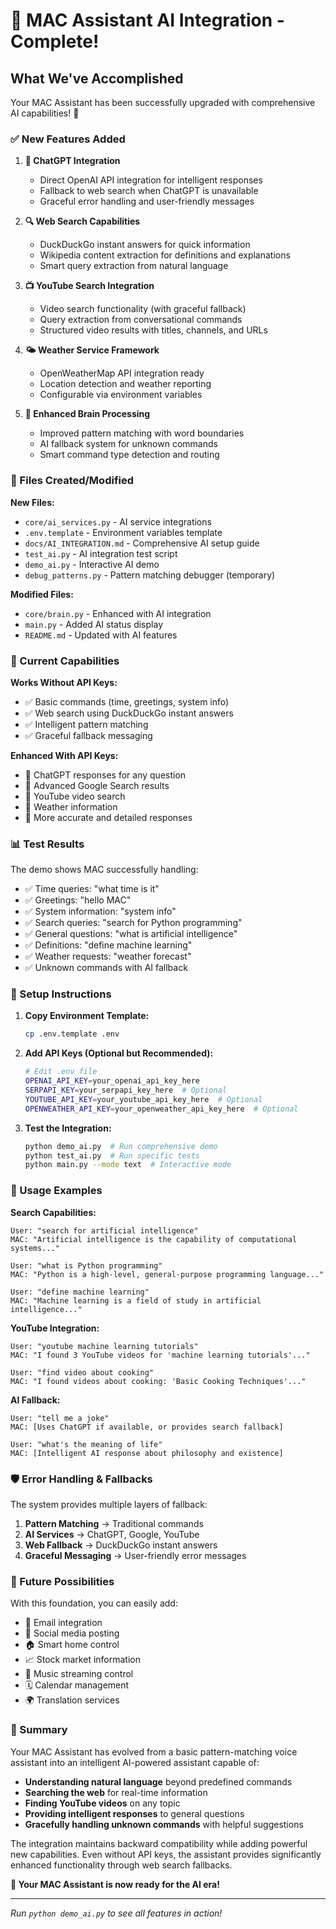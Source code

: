 # 🎉 MAC Assistant AI Integration - Complete!

## What We've Accomplished

Your MAC Assistant has been successfully upgraded with comprehensive AI capabilities! 🚀

### ✅ New Features Added

1. **🤖 ChatGPT Integration**
   - Direct OpenAI API integration for intelligent responses
   - Fallback to web search when ChatGPT is unavailable
   - Graceful error handling and user-friendly messages

2. **🔍 Web Search Capabilities**
   - DuckDuckGo instant answers for quick information
   - Wikipedia content extraction for definitions and explanations
   - Smart query extraction from natural language

3. **📺 YouTube Search Integration**
   - Video search functionality (with graceful fallback)
   - Query extraction from conversational commands
   - Structured video results with titles, channels, and URLs

4. **🌤️ Weather Service Framework**
   - OpenWeatherMap API integration ready
   - Location detection and weather reporting
   - Configurable via environment variables

5. **🧠 Enhanced Brain Processing**
   - Improved pattern matching with word boundaries
   - AI fallback system for unknown commands
   - Smart command type detection and routing

### 📁 Files Created/Modified

**New Files:**
- `core/ai_services.py` - AI service integrations
- `.env.template` - Environment variables template
- `docs/AI_INTEGRATION.md` - Comprehensive AI setup guide
- `test_ai.py` - AI integration test script
- `demo_ai.py` - Interactive AI demo
- `debug_patterns.py` - Pattern matching debugger (temporary)

**Modified Files:**
- `core/brain.py` - Enhanced with AI integration
- `main.py` - Added AI status display
- `README.md` - Updated with AI features

### 🎯 Current Capabilities

**Works Without API Keys:**
- ✅ Basic commands (time, greetings, system info)
- ✅ Web search using DuckDuckGo instant answers
- ✅ Intelligent pattern matching
- ✅ Graceful fallback messaging

**Enhanced With API Keys:**
- 🚀 ChatGPT responses for any question
- 🚀 Advanced Google Search results
- 🚀 YouTube video search
- 🚀 Weather information
- 🚀 More accurate and detailed responses

### 📊 Test Results

The demo shows MAC successfully handling:
- ✅ Time queries: "what time is it"
- ✅ Greetings: "hello MAC"
- ✅ System information: "system info"
- ✅ Search queries: "search for Python programming"
- ✅ General questions: "what is artificial intelligence"
- ✅ Definitions: "define machine learning"
- ✅ Weather requests: "weather forecast"
- ✅ Unknown commands with AI fallback

### 🔧 Setup Instructions

1. **Copy Environment Template:**
   ```bash
   cp .env.template .env
   ```

2. **Add API Keys (Optional but Recommended):**
   ```bash
   # Edit .env file
   OPENAI_API_KEY=your_openai_api_key_here
   SERPAPI_KEY=your_serpapi_key_here  # Optional
   YOUTUBE_API_KEY=your_youtube_api_key_here  # Optional
   OPENWEATHER_API_KEY=your_openweather_api_key_here  # Optional
   ```

3. **Test the Integration:**
   ```bash
   python demo_ai.py  # Run comprehensive demo
   python test_ai.py  # Run specific tests
   python main.py --mode text  # Interactive mode
   ```

### 🎯 Usage Examples

**Search Capabilities:**
```
User: "search for artificial intelligence"
MAC: "Artificial intelligence is the capability of computational systems..."

User: "what is Python programming"
MAC: "Python is a high-level, general-purpose programming language..."

User: "define machine learning"
MAC: "Machine learning is a field of study in artificial intelligence..."
```

**YouTube Integration:**
```
User: "youtube machine learning tutorials"
MAC: "I found 3 YouTube videos for 'machine learning tutorials'..."

User: "find video about cooking"
MAC: "I found videos about cooking: 'Basic Cooking Techniques'..."
```

**AI Fallback:**
```
User: "tell me a joke"
MAC: [Uses ChatGPT if available, or provides search fallback]

User: "what's the meaning of life"
MAC: [Intelligent AI response about philosophy and existence]
```

### 🛡️ Error Handling & Fallbacks

The system provides multiple layers of fallback:
1. **Pattern Matching** → Traditional commands
2. **AI Services** → ChatGPT, Google, YouTube
3. **Web Fallback** → DuckDuckGo instant answers
4. **Graceful Messaging** → User-friendly error messages

### 🔮 Future Possibilities

With this foundation, you can easily add:
- 📧 Email integration
- 📱 Social media posting
- 🏠 Smart home control
- 📈 Stock market information
- 🎵 Music streaming control
- 🗓️ Calendar management
- 🌍 Translation services

### 🎊 Summary

Your MAC Assistant has evolved from a basic pattern-matching voice assistant into an intelligent AI-powered assistant capable of:

- **Understanding natural language** beyond predefined commands
- **Searching the web** for real-time information
- **Finding YouTube videos** on any topic
- **Providing intelligent responses** to general questions
- **Gracefully handling unknown commands** with helpful suggestions

The integration maintains backward compatibility while adding powerful new capabilities. Even without API keys, the assistant provides significantly enhanced functionality through web search fallbacks.

**🚀 Your MAC Assistant is now ready for the AI era!**

---

*Run `python demo_ai.py` to see all features in action!*
